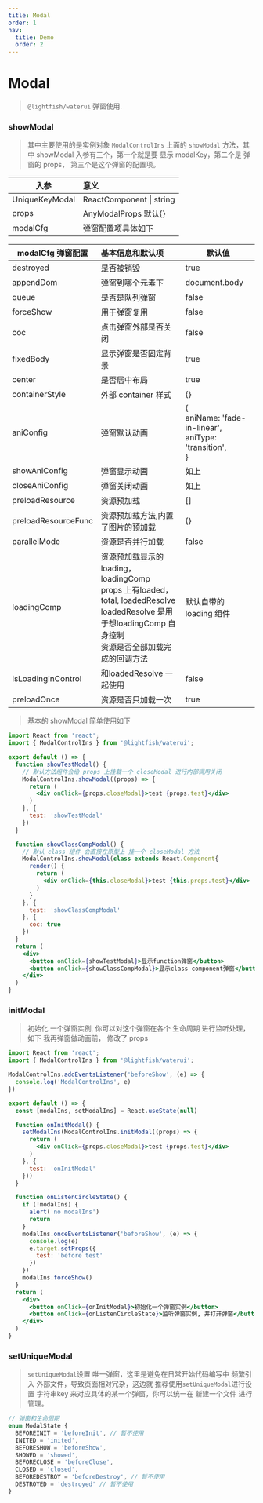 ```yaml
---
title: Modal
order: 1
nav:
  title: Demo
  order: 2
---
```


# Modal

> `@lightfish/waterui` 弹窗使用.
### showModal

> 其中主要使用的是实例对象 `ModalControlIns` 上面的 `showModal` 方法，其中 showModal 入参有三个，第一个就是要 显示 modalKey，第二个是 弹窗的 props， 第三个是这个弹窗的配置项。



| 入参           | 意义                     |
| -------------- | :----------------------- |
| UniqueKeyModal | ReactComponent \| string |
| props          | AnyModalProps 默认{}     |
| modalCfg       | 弹窗配置项具体如下       |



| modalCfg 弹窗配置   | 基本信息和默认项                                             | 默认值                                                       |
| ------------------- | :----------------------------------------------------------- | ------------------------------------------------------------ |
| destroyed           | 是否被销毁                                                   | true                                                         |
| appendDom           | 弹窗到哪个元素下                                             | document.body                                                |
| queue               | 是否是队列弹窗                                               | false                                                        |
| forceShow           | 用于弹窗复用                                                 | false                                                        |
| coc                 | 点击弹窗外部是否关闭                                         | false                                                        |
| fixedBody           | 显示弹窗是否固定背景                                         | true                                                         |
| center              | 是否居中布局                                                 | true                                                         |
| containerStyle      | 外部 container 样式                                          | {}                                                           |
| aniConfig           | 弹窗默认动画                                                 | {<br>    aniName: 'fade-in-linear',<br>    aniType: 'transition',<br>} |
| showAniConfig       | 弹窗显示动画                                                 | 如上                                                         |
| closeAniConfig      | 弹窗关闭动画                                                 | 如上                                                         |
| preloadResource     | 资源预加载                                                   | []                                                           |
| preloadResourceFunc | 资源预加载方法,内置了图片的预加载                            | {}                                                           |
| parallelMode        | 资源是否并行加载                                             | false                                                        |
| loadingComp         | 资源预加载显示的 loading， loadingComp<br>props 上有loaded， total, loadedResolve<br>loadedResolve 是用于想loadingComp 自身控制<br>资源是否全部加载完成的回调方法 | 默认自带的loading 组件                                       |
| isLoadingInControl  | 和loadedResolve 一起使用                                     | false                                                        |
| preloadOnce         | 资源是否只加载一次                                           | true                                                         |

> 基本的 showModal 简单使用如下


```jsx
import React from 'react';
import { ModalControlIns } from '@lightfish/waterui';                 

export default () => {
  function showTestModal() {
    // 默认方法组件会给 props 上挂载一个 closeModal 进行内部调用关闭
    ModalControlIns.showModal((props) => {
      return (
        <div onClick={props.closeModal}>test {props.test}</div>
      )
    }, {
      test: 'showTestModal'
    })
  }

  function showClassCompModal() {
    // 默认 class 组件 会直接在原型上 挂一个 closeModal 方法
    ModalControlIns.showModal(class extends React.Component{
      render() {
        return (
          <div onClick={this.closeModal}>test {this.props.test}</div>
        )
      }
    }, {
      test: 'showClassCompModal'
    }, {
      coc: true
    })
  }
  return (
    <div>
      <button onClick={showTestModal}>显示function弹窗</button>
      <button onClick={showClassCompModal}>显示class component弹窗</button>
    </div>
  )
}
```

### initModal

> 初始化 一个弹窗实例, 你可以对这个弹窗在各个 生命周期 进行监听处理， 如下 我再弹窗做动画前， 修改了 props


```jsx
import React from 'react';
import { ModalControlIns } from '@lightfish/waterui';                 

ModalControlIns.addEventsListener('beforeShow', (e) => {
  console.log('ModalControlIns', e)
})

export default () => {
  const [modalIns, setModalIns] = React.useState(null)

  function onInitModal() {
    setModalIns(ModalControlIns.initModal((props) => {
      return (
        <div onClick={props.closeModal}>test {props.test}</div>
      )
    }, {
      test: 'onInitModal'
    }))
  }

  function onListenCircleState() {
    if (!modalIns) {
      alert('no modalIns')
      return
    }
    modalIns.onceEventsListener('beforeShow', (e) => {
      console.log(e)
      e.target.setProps({
        test: 'before test'
      })
    })
    modalIns.forceShow()
  }
  return (
    <div>
      <button onClick={onInitModal}>初始化一个弹窗实例</button>
      <button onClick={onListenCircleState}>监听弹窗实例, 并打开弹窗</button>
    </div>
  )
}
```

### setUniqueModal
> `setUniqueModal`设置 唯一弹窗，这里是避免在日常开始代码编写中 频繁引入 外部文件，导致页面相对冗杂，这边就 推荐使用`setUniqueModal`进行设置 字符串key 来对应具体的某一个弹窗，你可以统一在 新建一个文件 进行管理。

```ts
// 弹窗和生命周期
enum ModalState {
  BEFOREINIT = 'beforeInit', // 暂不使用
  INITED = 'inited',
  BEFORESHOW = 'beforeShow',
  SHOWED = 'showed',
  BEFORECLOSE = 'beforeClose',
  CLOSED = 'closed',
  BEFOREDESTROY = 'beforeDestroy', // 暂不使用
  DESTROYED = 'destroyed' // 暂不使用
}
```